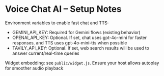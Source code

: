 # Voice Chat AI – Setup Notes

Environment variables to enable fast chat and TTS:

- GEMINI_API_KEY: Required for Gemini flows (existing behavior)
- OPENAI_API_KEY: Optional. If set, chat uses gpt-4o-mini for faster responses, and TTS uses gpt-4o-mini-tts when possible
- TAVILY_API_KEY: Optional. If set, web search results will be used to answer current/real-time queries

Widget embedding: see `public/widget.js`. Ensure your host allows autoplay for smoother audio playback
